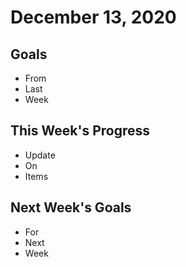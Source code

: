 # December 13, 2020

## Goals

* From
* Last
* Week

## This Week's Progress

* Update
* On 
* Items

## Next Week's Goals

* For
* Next
* Week
